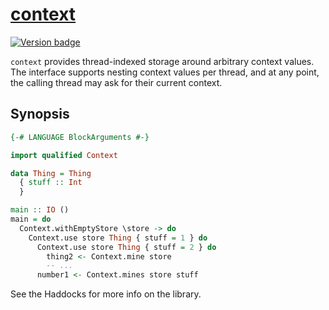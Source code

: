 # [context][]

[![Version badge][]][version]

`context` provides thread-indexed storage around arbitrary context
values. The interface supports nesting context values per thread, and at
any point, the calling thread may ask for their current context.

## Synopsis

```haskell
{-# LANGUAGE BlockArguments #-}

import qualified Context

data Thing = Thing
  { stuff :: Int
  }

main :: IO ()
main = do
  Context.withEmptyStore \store -> do
    Context.use store Thing { stuff = 1 } do
      Context.use store Thing { stuff = 2 } do
        thing2 <- Context.mine store
        -- ...
      number1 <- Context.mines store stuff
```

See the Haddocks for more info on the library.

[context]: https://github.com/jship/context/context
[Version badge]: https://img.shields.io/hackage/v/context?color=brightgreen&label=version&logo=haskell
[version]: https://hackage.haskell.org/package/context
